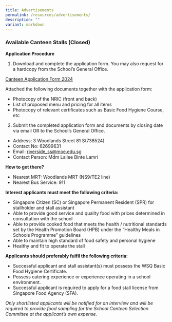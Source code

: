 ```yaml
---
title: Advertisements
permalink: /resources/advertisements/
description: ""
variant: markdown
---
```

### **Available Canteen Stalls (Closed)**

**Application Procedure**
1. Download and complete the application form. You may also request for a hardcopy from the School’s General Office.

[Canteen Application Form 2024](https://www.riversidesec.moe.edu.sg/files/Canteen_application_form_2023.pdf)

Attached the following documents together with the application form:
* Photocopy of the NRIC (front and back)
* List of proposed menu and pricing for all items
* Photocopy of relevant certificates such as Basic Food Hygiene Course, etc

2. Submit the completed application form and documents by closing date via email OR to the School’s General Office.

* Address: 3 Woodlands Street 81 S(738524)
* Contact No: 62699631
* Email: riverside_ss@moe.edu.sg
* Contact Person: Mdm Lailee Binte Lamri

**How to get there?**

* Nearest MRT: Woodlands MRT (NS9/TE2 line)
* Nearest Bus Service: 911

**Interest applicants must meet the following criteria:**

* Singapore Citizen (SC) or Singapore Permanent Resident (SPR) for stallholder and stall assistant
* Able to provide good service and quality food with prices determined in consultation with the school
* Able to provide cooked food that meets the health / nutritional standards set by the Health Promotion Board (HPB) under the “Healthy Meals in Schools Programme” guidelines
* Able to maintain high standard of food safety and personal hygiene
* Healthy and fit to operate the stall

**Applicants should preferably fulfil the following criteria:**

* Successful applicant and stall assistant(s) must possess the WSQ Basic Food Hygiene Certificate.
* Possess catering experience or experience operating in a school environment.
* Successful applicant is required to apply for a food stall license from Singapore Food Agency (SFA).

*Only shortlisted applicants will be notified for an interview and will be required to provide food sampling for the School Canteen Selection Committee at the applicant’s own expense.*
